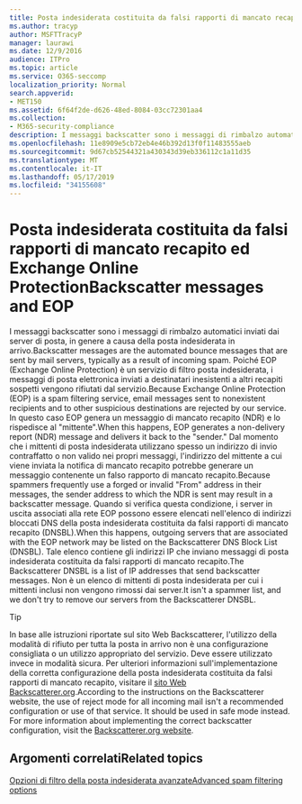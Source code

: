 ```yaml
---
title: Posta indesiderata costituita da falsi rapporti di mancato recapito ed EOP
ms.author: tracyp
author: MSFTTracyP
manager: laurawi
ms.date: 12/9/2016
audience: ITPro
ms.topic: article
ms.service: O365-seccomp
localization_priority: Normal
search.appverid:
- MET150
ms.assetid: 6f64f2de-d626-48ed-8084-03cc72301aa4
ms.collection:
- M365-security-compliance
description: I messaggi backscatter sono i messaggi di rimbalzo automatici inviati dai server di posta, in genere a causa della posta indesiderata in arrivo. Tale elenco contiene gli indirizzi IP che inviano messaggi di posta indesiderata costituita da falsi rapporti di mancato recapito. Non è un elenco di mittenti di posta indesiderata per cui i mittenti inclusi non vengono rimossi dai server.
ms.openlocfilehash: 11e8909e5cb72eb4e46b392d13f0f11483555aeb
ms.sourcegitcommit: 9d67cb52544321a430343d39eb336112c1a11d35
ms.translationtype: MT
ms.contentlocale: it-IT
ms.lasthandoff: 05/17/2019
ms.locfileid: "34155608"
---
```

# <a name="backscatter-messages-and-eop"></a><span data-ttu-id="2dad1-105">Posta indesiderata costituita da falsi rapporti di mancato recapito ed Exchange Online Protection</span><span class="sxs-lookup"><span data-stu-id="2dad1-105">Backscatter messages and EOP</span></span>

<span data-ttu-id="2dad1-106">I messaggi backscatter sono i messaggi di rimbalzo automatici inviati dai server di posta, in genere a causa della posta indesiderata in arrivo.</span><span class="sxs-lookup"><span data-stu-id="2dad1-106">Backscatter messages are the automated bounce messages that are sent by mail servers, typically as a result of incoming spam.</span></span> <span data-ttu-id="2dad1-107">Poiché EOP (Exchange Online Protection) è un servizio di filtro posta indesiderata, i messaggi di posta elettronica inviati a destinatari inesistenti a altri recapiti sospetti vengono rifiutati dal servizio.</span><span class="sxs-lookup"><span data-stu-id="2dad1-107">Because Exchange Online Protection (EOP) is a spam filtering service, email messages sent to nonexistent recipients and to other suspicious destinations are rejected by our service.</span></span> <span data-ttu-id="2dad1-108">In questo caso EOP genera un messaggio di mancato recapito (NDR) e lo rispedisce al "mittente".</span><span class="sxs-lookup"><span data-stu-id="2dad1-108">When this happens, EOP generates a non-delivery report (NDR) message and delivers it back to the "sender."</span></span> <span data-ttu-id="2dad1-109">Dal momento che i mittenti di posta indesiderata utilizzano spesso un indirizzo di invio contraffatto o non valido nei propri messaggi, l'indirizzo del mittente a cui viene inviata la notifica di mancato recapito potrebbe generare un messaggio contenente un falso rapporto di mancato recapito.</span><span class="sxs-lookup"><span data-stu-id="2dad1-109">Because spammers frequently use a forged or invalid "From" address in their messages, the sender address to which the NDR is sent may result in a backscatter message.</span></span> <span data-ttu-id="2dad1-110">Quando si verifica questa condizione, i server in uscita associati alla rete EOP possono essere elencati nell'elenco di indirizzi bloccati DNS della posta indesiderata costituita da falsi rapporti di mancato recapito (DNSBL).</span><span class="sxs-lookup"><span data-stu-id="2dad1-110">When this happens, outgoing servers that are associated with the EOP network may be listed on the Backscatterer DNS Block List (DNSBL).</span></span> <span data-ttu-id="2dad1-111">Tale elenco contiene gli indirizzi IP che inviano messaggi di posta indesiderata costituita da falsi rapporti di mancato recapito.</span><span class="sxs-lookup"><span data-stu-id="2dad1-111">The Backscatterer DNSBL is a list of IP addresses that send backscatter messages.</span></span> <span data-ttu-id="2dad1-112">Non è un elenco di mittenti di posta indesiderata per cui i mittenti inclusi non vengono rimossi dai server.</span><span class="sxs-lookup"><span data-stu-id="2dad1-112">It isn't a spammer list, and we don't try to remove our servers from the Backscatterer DNSBL.</span></span> 
  
> [!TIP]
> <span data-ttu-id="2dad1-p103">In base alle istruzioni riportate sul sito Web Backscatterer, l'utilizzo della modalità di rifiuto per tutta la posta in arrivo non è una configurazione consigliata o un utilizzo appropriato del servizio. Deve essere utilizzato invece in modalità sicura. Per ulteriori informazioni sull'implementazione della corretta configurazione della posta indesiderata costituita da falsi rapporti di mancato recapito, visitare il [sito Web Backscatterer.org](http://www.backscatterer.org/?target=usage).</span><span class="sxs-lookup"><span data-stu-id="2dad1-p103">According to the instructions on the Backscatterer website, the use of reject mode for all incoming mail isn't a recommended configuration or use of that service. It should be used in safe mode instead. For more information about implementing the correct backscatter configuration, visit the [Backscatterer.org website](http://www.backscatterer.org/?target=usage).</span></span> 
  
## <a name="related-topics"></a><span data-ttu-id="2dad1-116">Argomenti correlati</span><span class="sxs-lookup"><span data-stu-id="2dad1-116">Related topics</span></span>
  
[<span data-ttu-id="2dad1-117">Opzioni di filtro della posta indesiderata avanzate</span><span class="sxs-lookup"><span data-stu-id="2dad1-117">Advanced spam filtering  options</span></span>](advanced-spam-filtering-asf-options.md)
  

